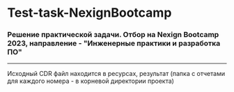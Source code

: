 # Test-task-NexignBootcamp
### Решение практической задачи. Отбор на Nexign Bootcamp 2023, направление - "Инженерные практики и разработка ПО"
___
Исходный CDR файл находится в ресурсах, результат (папка с отчетами для каждого номера - в корневой директории проекта)